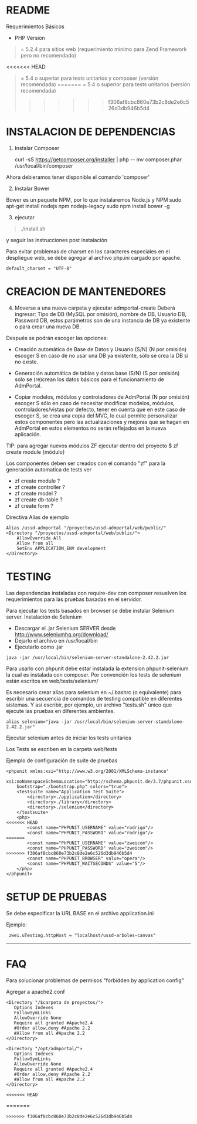 README
======

Requerimientos Básicos

- PHP Version

>= 5.2.4 para sitios web (requerimiento mínimo para Zend Framework pero no recomendado)

<<<<<<< HEAD
>= 5.4 o superior para tests unitarios y composer (versión recomendada)
=======
>= 5.4 o superior para tests unitarios (versión recomendada)
>>>>>>> f306af8cbc860e73b2c8de2e6c526d3db946b5d4


INSTALACION DE DEPENDENCIAS
===========================

1. Instalar Composer

	curl -sS https://getcomposer.org/installer | php -- 
	mv composer.phar /usr/local/bin/composer

Ahora debieramos tener disponible el comando 'composer'

2. Instalar Bower

Bower es un paquete NPM, por lo que instalaremos Node.js y NPM
	sudo apt-get install nodejs npm nodejs-legacy
	sudo npm install bower -g
	
3. ejecutar 

> ./install.sh

 
	
y seguir las instrucciones post instalación

	
Para evitar problemas de charset en los caracteres especiales en el despliegue web, se debe agregar 
al archivo php.ini cargado por apache.

	default_charset = "UTF-8" 

CREACION DE MANTENEDORES
========================
4. Moverse a una nueva carpeta y ejecutar 
	admportal-create 
	Deberá ingresar: 
	Tipo de DB (MySQL por omisión), 
	nombre de DB, Usuario DB, Password DB, 
	estos parámetros son de una instancia de DB ya existente o para crear una nueva DB.

Después se podrán escoger las opciones:

 - Creación automática de Base de Datos y Usuario (S/N) (N por omisión)
   escoger S en caso de no usar una DB ya existente, sólo se crea la DB
   si no existe.

	

 - Generación automática de tablas y datos base (S/N) (S por omisión)
   solo se (re)crean los datos básicos para el funcionamiento de
   AdmPortal.

	

 - Copiar modelos, módulos y controladores de AdmPortal (N por omisión)
   escoger S sólo en caso de necesitar modificar modelos, módulos,
   controladores/vistas por defecto, tener en cuenta que en este caso de
   escoger S, se crea una copia del MVC, lo cual permite personalizar
   estos componentes pero las actualizaciones y mejoras que se hagan en
   AdmPortal en estos elementos no serán reflejados en la nueva
   aplicación.




TIP: para agregar nuevos módulos ZF ejecutar dentro del proyecto
$ zf create module {módulo} 

Los componentes deben ser creados con el comando "zf" para la generación automatica de tests
ver

 - zf create module  ?
 - zf create controller ?
 - zf create model ?
 - zf create db-table ?
 - zf create form ?

Directiva Alias de ejemplo

```
Alias /ussd-admportal "/proyectos/ussd-admportal/web/public/"
<Directory "/proyectos/ussd-admportal/web/public/">
	AllowOverride All
	Allow from all
    SetEnv APPLICATION_ENV development
</Directory>
```
TESTING
=======
Las dependencias instaladas con require-dev con composer resuelven los requerimientos para las pruebas basadas en el servidor.

Para ejecutar los tests basados en browser se debe instalar Selenium server.
Instalación de Selenium
- Descargar el .jar Selenium SERVER desde http://www.seleniumhq.org/download/
- Dejarlo el archivo en /usr/local/bin 
- Ejecutarlo como .jar
```
java -jar /usr/local/bin/selenium-server-standalone-2.42.2.jar
```


Para usarlo con phpunit debe estar instalada la extension phpunit-selenium la cual es instalada con composer.
Por convención los tests de selenium están escritos en web/tests/selenium/

Es necesario crear alias para selenium en ~/.bashrc (o equivalente) para escribir una secuencia de comandos de testing compatible en diferentes sistemas.
Y así escribir, por ejemplo, un archivo "tests.sh" único que ejecute las pruebas en diferentes ambientes.
```
alias selenium="java -jar /usr/local/bin/selenium-server-standalone-2.42.2.jar"
```
Ejecutar selenium antes de iniciar los tests unitarios

Los Tests se escriben en la carpeta web/tests

Ejemplo de configuración de suite de pruebas

```
<phpunit xmlns:xsi="http://www.w3.org/2001/XMLSchema-instance" 
    xsi:noNamespaceSchemaLocation="http://schema.phpunit.de/3.7/phpunit.xsd"
    bootstrap="./bootstrap.php" colors="true">
    <testsuite name="Application Test Suite">
        <directory>./application</directory>
        <directory>./library</directory>
        <directory>./selenium</directory>
    </testsuite>
    <php>
<<<<<<< HEAD
        <const name="PHPUNIT_USERNAME" value="rodrigo"/>
        <const name="PHPUNIT_PASSWORD" value="rodrigo"/>
=======
        <const name="PHPUNIT_USERNAME" value="zweicom"/>
        <const name="PHPUNIT_PASSWORD" value="zweicom"/>
>>>>>>> f306af8cbc860e73b2c8de2e6c526d3db946b5d4
        <const name="PHPUNIT_BROWSER" value="opera"/>
        <const name="PHPUNIT_WAITSECONDS" value="5"/>
    </php>
</phpunit>
```
SETUP DE PRUEBAS
================
Se debe especificar la URL BASE en el archivo application.ini

Ejemplo:
```
 zwei.uTesting.httpHost = "localhost/ussd-arboles-canvas"
```


---

FAQ
===
Para solucionar problemas de permisos "forbidden by application config"

Agregar a apache2.conf

```
<Directory "/$carpeta de proyectos/">
   Options Indexes
   FollowSymLinks
   AllowOverride None 		
   Require all granted #Apache2.4
   #Order allow,deny #Apache 2.2 
   #Allow from all #Apache 2.2
</Directory>
```
```
<Directory "/opt/admportal/"> 		
   Options Indexes
   FollowSymLinks
   AllowOverride None 		
   Require all granted #Apache2.4
   #Order allow,deny #Apache 2.2 
   #Allow from all #Apache 2.2
</Directory>

<<<<<<< HEAD
```
=======
```
>>>>>>> f306af8cbc860e73b2c8de2e6c526d3db946b5d4
